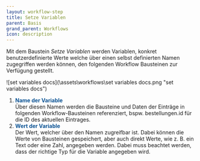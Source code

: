 ```yaml
---
layout: workflow-step
title: Setze Variablen
parent: Basis
grand_parent: Workflows
icon: description
---
```


Mit dem Baustein _Setze Variablen_ werden Variablen, konkret benutzerdefinierte Werte welche über einen selbst definierten Namen zugegriffen werden können, den folgenden Workflow Bausteinen zur Verfügung gestellt.

![set variables docs](\assets\workflows\set variables docs.png "set variables docs")

1. <span style="color:#0b5394">**Name der Variable**</span>  
   Über diesen Namen werden die Bausteine und Daten der Einträge in folgenden Workflow-Bausteinen referenziert, bspw. bestellungen.id für die ID des aktuellen Eintrages.
2. <span style="color:#0b5394">**Wert der Variable**</span>  
   Der Wert, welcher über den Namen zugreifbar ist. Dabei können die Werte von Bausteinen gespeichert, aber auch direkt Werte, wie z. B. ein Text oder eine Zahl, angegeben werden.
   Dabei muss beachtet werden, dass der richtige Typ für die Variable angegeben wird.
